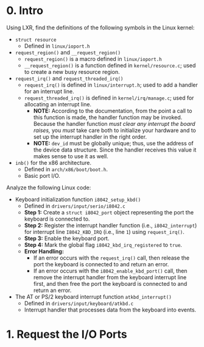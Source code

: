 # 0. Intro
Using LXR, find the definitions of the following symbols in the Linux kernel:
- `struct resource`
    - Defined in `linux/ioport.h`
- `request_region()` and `__request_region()`
    - `request_region()` is a macro defined in `linux/ioport.h`
    - `__request_region()` is a function defined in `kernel/resource.c`; used to create a new busy resource region.
- `request_irq()` and `request_threaded_irq()`
    - `request_irq()` is defined in `linux/interrupt.h`; used to add a handler for an interrupt line.
    - `request_threaded_irq()` is defined in `kernel/irq/manage.c`; used for allocating an interrupt line.
        - **NOTE:** According to the documentation, from the point a call to this function is made, the handler function may be invoked. Because the handler function *must clear any interrupt the board raises,* you *must* take care both to initialize your hardware and to set up the interrupt handler in the right order.
        - **NOTE:** `dev_id` must be globally unique; thus, use the address of the device data structure. Since the handler receives this value it makes sense to use it as well.
- `inb()` for the x86 architecture.
    - Defined in `arch/x86/boot/boot.h`.
    - Basic port I/O.

Analyze the following Linux code:
- Keyboard initialization function `i8042_setup_kbd()`
    - Defined in `drivers/input/serio/i8042.c`
    - **Step 1:** Create a `struct i8042_port` object representing the port the keyboard is connected to.
    - **Step 2:** Register the interrupt handler function (i.e., `i8042_interrupt`) for interrupt line `I8042_KBD_IRQ` (i.e., line `1`) using `request_irq()`.
    - **Step 3:** Enable the keyboard port.
    - **Step 4:** Mark the global flag `i8042_kbd_irq_registered` to `true`.
    - **Error Handling:**
        - If an error occurs with the `request_irq()` call, then release the port the keyboard is connected to and return an error.
        - If an error occurs with the `i8042_enable_kbd_port()` call, then remove the interrupt handler from the keyboard interrupt line first, and then free the port the keyboard is connected to and return an error.
- The AT or PS/2 keyboard interrupt function `atkbd_interrupt()`
    - Defined in `drivers/input/keyboard/atkbd.c`
    - Interrupt handler that processes data from the keyboard into events.

# 1. Request the I/O Ports
